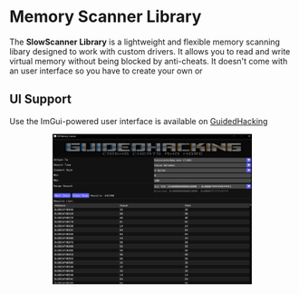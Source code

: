 # Memory Scanner Library

The **SlowScanner Library** is a lightweight and flexible memory scanning libary designed to work with custom drivers. It allows you to read and write virtual memory without being blocked by anti-cheats. It doesn't come with an user interface so you have to create your own or

## UI Support

Use the ImGui-powered user interface is available on [GuidedHacking](https://guidedhacking.com)

<p align="center">
  <img src="GHScanner.png" alt="Half-size Image" width="70%">
</p>
